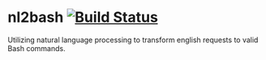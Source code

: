 # nl2bash [![Build Status](https://travis-ci.org/oisindoherty/nl2bash.svg?branch=testing-travis)](https://travis-ci.org/oisindoherty/nl2bash)

Utilizing natural language processing to transform english requests to valid Bash commands.
